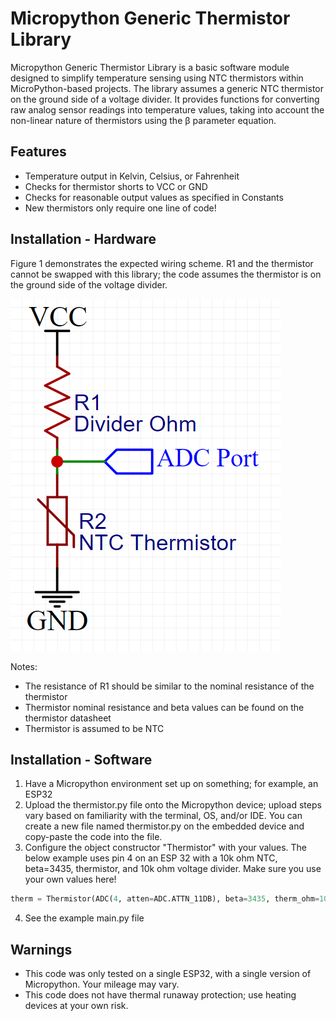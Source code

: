 # Micropython Generic Thermistor Library

Micropython Generic Thermistor Library is a basic software module designed to simplify temperature sensing using NTC thermistors within MicroPython-based projects. The library assumes a generic NTC thermistor on the ground side of a voltage divider. It provides functions for converting raw analog sensor readings into temperature values, taking into account the non-linear nature of thermistors using the β parameter equation.

## Features
- Temperature output in Kelvin, Celsius, or Fahrenheit
- Checks for thermistor shorts to VCC or GND
- Checks for reasonable output values as specified in Constants
- New thermistors only require one line of code!

## Installation - Hardware
Figure 1 demonstrates the expected wiring scheme. 
R1 and the thermistor cannot be swapped with this library; 
the code assumes the thermistor is on the ground side of the voltage divider.

![Figure 1 - Wiring Diagram](images/schematic.png)

Notes:
- The resistance of R1 should be similar to the nominal resistance of the thermistor
- Thermistor nominal resistance and beta values can be found on the thermistor datasheet
- Thermistor is assumed to be NTC

## Installation - Software
1. Have a Micropython environment set up on something; for example, an ESP32
2. Upload the thermistor.py file onto the Micropython device; upload steps vary based on familiarity with the terminal, OS, and/or IDE. You can create a new file named thermistor.py on the embedded device and copy-paste the code into the file.
3. Configure the object constructor "Thermistor" with your values. The below example uses pin 4 on an ESP 32 with a 10k ohm NTC, beta=3435, thermistor, and 10k ohm voltage divider. Make sure you use your own values here!
```python
therm = Thermistor(ADC(4, atten=ADC.ATTN_11DB), beta=3435, therm_ohm=10_000, divider_ohm=10_000)
```
4. See the example main.py file

## Warnings
- This code was only tested on a single ESP32, with a single version of Micropython. Your mileage may vary.
- This code does not have thermal runaway protection; use heating devices at your own risk.



